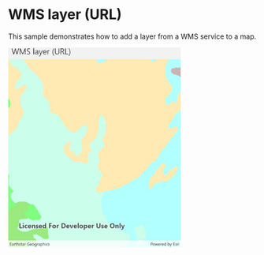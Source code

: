 # WMS layer (URL)

This sample demonstrates how to add a layer from a WMS service to a map.

<img src="WMSLayerUrl.jpg" width="350"/>
